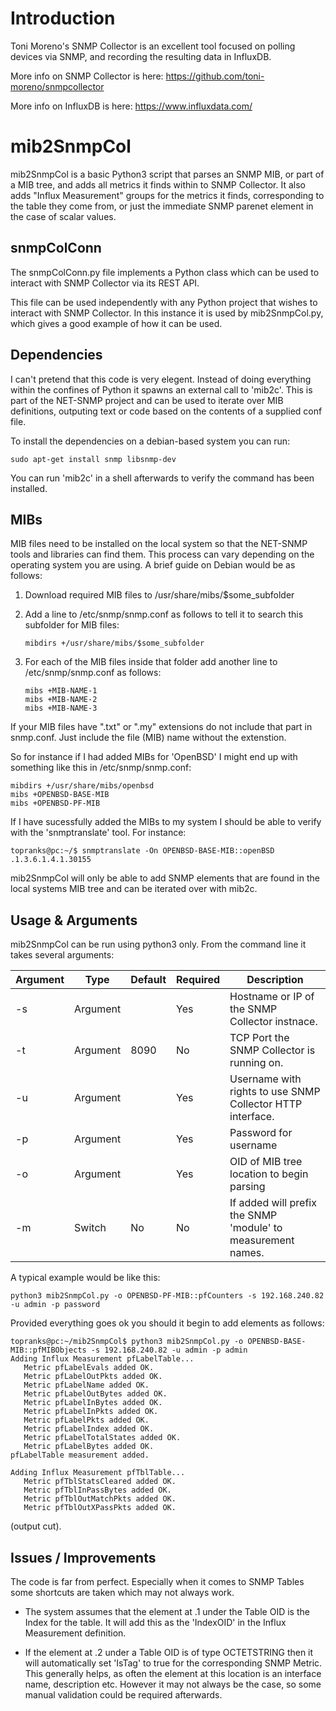 # Introduction

Toni Moreno's SNMP Collector is an excellent tool focused on polling devices via SNMP, and recording the resulting data in InfluxDB.

More info on SNMP Collector is here:  https://github.com/toni-moreno/snmpcollector

More info on InfluxDB is here:  https://www.influxdata.com/

# mib2SnmpCol

mib2SnmpCol is a basic Python3 script that parses an SNMP MIB, or part of a MIB tree, and adds all metrics it finds within to SNMP Collector.  It also adds "Influx Measurement" groups for the metrics it finds, corresponding to the table they come from, or just the immediate SNMP parenet element in the case of scalar values.


## snmpColConn

The snmpColConn.py file implements a Python class which can be used to interact with SNMP Collector via its REST API.

This file can be used independently with any Python project that wishes to interact with SNMP Collector.  In this instance it is used by mib2SnmpCol.py, which gives a good example of how it can be used.


## Dependencies

I can't pretend that this code is very elegent.  Instead of doing everything within the confines of Python it spawns an external call to 'mib2c'.  This is part of the NET-SNMP project and can be used to iterate over MIB definitions, outputing text or code based on the contents of a supplied conf file.

To install the dependencies on a debian-based system you can run:

    sudo apt-get install snmp libsnmp-dev
    

You can run 'mib2c' in a shell afterwards to verify the command has been installed.

## MIBs

MIB files need to be installed on the local system so that the NET-SNMP tools and libraries can find them.  This process can vary depending on the operating system you are using.  A brief guide on Debian would be as follows:

1.  Download required MIB files to /usr/share/mibs/$some_subfolder

2.  Add a line to /etc/snmp/snmp.conf as follows to tell it to search this subfolder for MIB files:

        mibdirs +/usr/share/mibs/$some_subfolder
    
3.  For each of the MIB files inside that folder add another line to /etc/snmp/snmp.conf as follows:

        mibs +MIB-NAME-1
        mibs +MIB-NAME-2
        mibs +MIB-NAME-3
        
If your MIB files have ".txt" or ".my" extensions do not include that part in snmp.conf.  Just include the file (MIB) name without the extenstion.
    

So for instance if I had added MIBs for 'OpenBSD' I might end up with something like this in /etc/snmp/snmp.conf:

    mibdirs +/usr/share/mibs/openbsd
    mibs +OPENBSD-BASE-MIB
    mibs +OPENBSD-PF-MIB
    
    
If I have sucessfully added the MIBs to my system I should be able to verify with the 'snmptranslate' tool.  For instance:

    topranks@pc:~/$ snmptranslate -On OPENBSD-BASE-MIB::openBSD
    .1.3.6.1.4.1.30155


mib2SnmpCol will only be able to add SNMP elements that are found in the local systems MIB tree and can be iterated over with mib2c.


## Usage & Arguments

mib2SnmpCol can be run using python3 only.  From the command line it takes several arguments:

|Argument|Type|Default|Required|Description|
|---------|----|-------|----------|----------|
|-s|Argument||Yes|Hostname or IP of the SNMP Collector instnace.|
|-t|Argument|8090|No|TCP Port the SNMP Collector is running on.|
|-u|Argument||Yes|Username with rights to use SNMP Collector HTTP interface.|
|-p|Argument||Yes|Password for username|
|-o|Argument||Yes|OID of MIB tree location to begin parsing|
|-m|Switch|No|No|If added will prefix the SNMP 'module' to measurement names.|



A typical example would be like this:

    python3 mib2SnmpCol.py -o OPENBSD-PF-MIB::pfCounters -s 192.168.240.82 -u admin -p password
    
    
Provided everything goes ok you should it begin to add elements as follows:
```
topranks@pc:~/mib2SnmpCol$ python3 mib2SnmpCol.py -o OPENBSD-BASE-MIB::pfMIBObjects -s 192.168.240.82 -u admin -p admin
Adding Influx Measurement pfLabelTable...
   Metric pfLabelEvals added OK.
   Metric pfLabelOutPkts added OK.
   Metric pfLabelName added OK.
   Metric pfLabelOutBytes added OK.
   Metric pfLabelInBytes added OK.
   Metric pfLabelInPkts added OK.
   Metric pfLabelPkts added OK.
   Metric pfLabelIndex added OK.
   Metric pfLabelTotalStates added OK.
   Metric pfLabelBytes added OK.
pfLabelTable measurement added.

Adding Influx Measurement pfTblTable...
   Metric pfTblStatsCleared added OK.
   Metric pfTblInPassBytes added OK.
   Metric pfTblOutMatchPkts added OK.
   Metric pfTblOutXPassPkts added OK.
```
(output cut).


## Issues / Improvements

The code is far from perfect.  Especially when it comes to SNMP Tables some shortcuts are taken which may not always work.

- The system assumes that the element at .1 under the Table OID is the Index for the table.  It will add this as the 'IndexOID' in the Influx Measurement definition.

- If the element at .2 under a Table OID is of type OCTETSTRING then it will automatically set 'IsTag' to true for the corresponding SNMP Metric.  This generally helps, as often the element at this location is an interface name, description etc.  However it may not always be the case, so some manual validation could be required afterwards.
